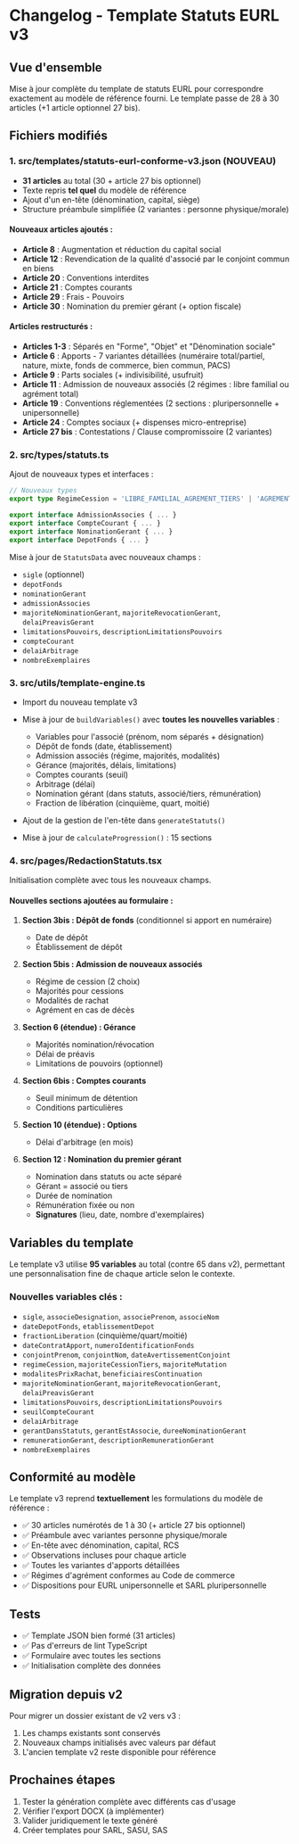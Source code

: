 # Changelog - Template Statuts EURL v3

## Vue d'ensemble

Mise à jour complète du template de statuts EURL pour correspondre exactement au modèle de référence fourni. Le template passe de 28 à 30 articles (+1 article optionnel 27 bis).

## Fichiers modifiés

### 1. **src/templates/statuts-eurl-conforme-v3.json** (NOUVEAU)
- **31 articles** au total (30 + article 27 bis optionnel)
- Texte repris **tel quel** du modèle de référence
- Ajout d'un en-tête (dénomination, capital, siège)
- Structure préambule simplifiée (2 variantes : personne physique/morale)

#### Nouveaux articles ajoutés :
- **Article 8** : Augmentation et réduction du capital social
- **Article 12** : Revendication de la qualité d'associé par le conjoint commun en biens
- **Article 20** : Conventions interdites
- **Article 21** : Comptes courants
- **Article 29** : Frais - Pouvoirs
- **Article 30** : Nomination du premier gérant (+ option fiscale)

#### Articles restructurés :
- **Articles 1-3** : Séparés en "Forme", "Objet" et "Dénomination sociale"
- **Article 6** : Apports - 7 variantes détaillées (numéraire total/partiel, nature, mixte, fonds de commerce, bien commun, PACS)
- **Article 9** : Parts sociales (+ indivisibilité, usufruit)
- **Article 11** : Admission de nouveaux associés (2 régimes : libre familial ou agrément total)
- **Article 19** : Conventions réglementées (2 sections : pluripersonnelle + unipersonnelle)
- **Article 24** : Comptes sociaux (+ dispenses micro-entreprise)
- **Article 27 bis** : Contestations / Clause compromissoire (2 variantes)

### 2. **src/types/statuts.ts**
Ajout de nouveaux types et interfaces :

```typescript
// Nouveaux types
export type RegimeCession = 'LIBRE_FAMILIAL_AGREMENT_TIERS' | 'AGREMENT_TOUTES_MUTATIONS'

export interface AdmissionAssocies { ... }
export interface CompteCourant { ... }
export interface NominationGerant { ... }
export interface DepotFonds { ... }
```

Mise à jour de `StatutsData` avec nouveaux champs :
- `sigle` (optionnel)
- `depotFonds`
- `nominationGerant`
- `admissionAssocies`
- `majoriteNominationGerant`, `majoriteRevocationGerant`, `delaiPreavisGerant`
- `limitationsPouvoirs`, `descriptionLimitationsPouvoirs`
- `compteCourant`
- `delaiArbitrage`
- `nombreExemplaires`

### 3. **src/utils/template-engine.ts**
- Import du nouveau template v3
- Mise à jour de `buildVariables()` avec **toutes les nouvelles variables** :
  - Variables pour l'associé (prénom, nom séparés + désignation)
  - Dépôt de fonds (date, établissement)
  - Admission associés (régime, majorités, modalités)
  - Gérance (majorités, délais, limitations)
  - Comptes courants (seuil)
  - Arbitrage (délai)
  - Nomination gérant (dans statuts, associé/tiers, rémunération)
  - Fraction de libération (cinquième, quart, moitié)

- Ajout de la gestion de l'en-tête dans `generateStatuts()`
- Mise à jour de `calculateProgression()` : 15 sections

### 4. **src/pages/RedactionStatuts.tsx**
Initialisation complète avec tous les nouveaux champs.

#### Nouvelles sections ajoutées au formulaire :

1. **Section 3bis : Dépôt de fonds** (conditionnel si apport en numéraire)
   - Date de dépôt
   - Établissement de dépôt

2. **Section 5bis : Admission de nouveaux associés**
   - Régime de cession (2 choix)
   - Majorités pour cessions
   - Modalités de rachat
   - Agrément en cas de décès

3. **Section 6 (étendue) : Gérance**
   - Majorités nomination/révocation
   - Délai de préavis
   - Limitations de pouvoirs (optionnel)

4. **Section 6bis : Comptes courants**
   - Seuil minimum de détention
   - Conditions particulières

5. **Section 10 (étendue) : Options**
   - Délai d'arbitrage (en mois)

6. **Section 12 : Nomination du premier gérant**
   - Nomination dans statuts ou acte séparé
   - Gérant = associé ou tiers
   - Durée de nomination
   - Rémunération fixée ou non
   - **Signatures** (lieu, date, nombre d'exemplaires)

## Variables du template

Le template v3 utilise **95 variables** au total (contre 65 dans v2), permettant une personnalisation fine de chaque article selon le contexte.

### Nouvelles variables clés :
- `sigle`, `associeDesignation`, `associePrenom`, `associeNom`
- `dateDepotFonds`, `etablissementDepot`
- `fractionLiberation` (cinquième/quart/moitié)
- `dateContratApport`, `numeroIdentificationFonds`
- `conjointPrenom`, `conjointNom`, `dateAvertissementConjoint`
- `regimeCession`, `majoriteCessionTiers`, `majoriteMutation`
- `modalitesPrixRachat`, `beneficiairesContinuation`
- `majoriteNominationGerant`, `majoriteRevocationGerant`, `delaiPreavisGerant`
- `limitationsPouvoirs`, `descriptionLimitationsPouvoirs`
- `seuilCompteCourant`
- `delaiArbitrage`
- `gerantDansStatuts`, `gerantEstAssocie`, `dureeNominationGerant`
- `remunerationGerant`, `descriptionRemunerationGerant`
- `nombreExemplaires`

## Conformité au modèle

Le template v3 reprend **textuellement** les formulations du modèle de référence :
- ✅ 30 articles numérotés de 1 à 30 (+ article 27 bis optionnel)
- ✅ Préambule avec variantes personne physique/morale
- ✅ En-tête avec dénomination, capital, RCS
- ✅ Observations incluses pour chaque article
- ✅ Toutes les variantes d'apports détaillées
- ✅ Régimes d'agrément conformes au Code de commerce
- ✅ Dispositions pour EURL unipersonnelle et SARL pluripersonnelle

## Tests

- ✅ Template JSON bien formé (31 articles)
- ✅ Pas d'erreurs de lint TypeScript
- ✅ Formulaire avec toutes les sections
- ✅ Initialisation complète des données

## Migration depuis v2

Pour migrer un dossier existant de v2 vers v3 :
1. Les champs existants sont conservés
2. Nouveaux champs initialisés avec valeurs par défaut
3. L'ancien template v2 reste disponible pour référence

## Prochaines étapes

1. Tester la génération complète avec différents cas d'usage
2. Vérifier l'export DOCX (à implémenter)
3. Valider juridiquement le texte généré
4. Créer templates pour SARL, SASU, SAS

